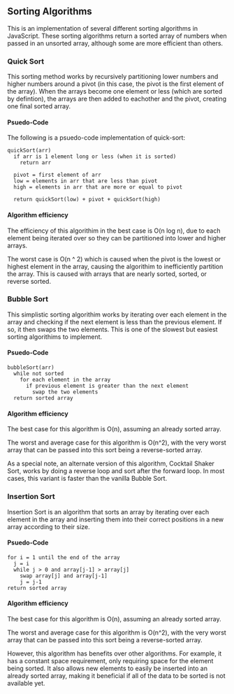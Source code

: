 ## Sorting Algorithms

This is an implementation of several different sorting algorithms in JavaScript. These sorting algorithms return a sorted array of numbers when passed in an unsorted array, although some are more efficient than others.

### Quick Sort

This sorting method works by recursively partitioning lower numbers and higher numbers around a pivot (in this case, the pivot is the first element of the array). When the arrays become one element or less (which are sorted by defintion), the arrays are then added to eachother and the pivot, creating one final sorted array.

#### Psuedo-Code

The following is a psuedo-code implementation of quick-sort:

```
quickSort(arr)
  if arr is 1 element long or less (when it is sorted)
    return arr

  pivot = first element of arr
  low = elements in arr that are less than pivot
  high = elements in arr that are more or equal to pivot

  return quickSort(low) + pivot + quickSort(high)
```

#### Algorithm efficiency

The efficiency of this algorithim in the best case is O(n log n), due to each element being iterated over so they can be partitioned into lower and higher arrays.

The worst case is O(n ^ 2) which is caused when the pivot is the lowest or highest element in the array, causing the algorithim to inefficiently partition the array. This is caused with arrays that are nearly sorted, sorted, or reverse sorted.

### Bubble Sort

This simplistic sorting algorithim works by iterating over each element in the array and checking if the next element is less than the previous element. If so, it then swaps the two elements. This is one of the slowest but easiest sorting algorithims to implement.

#### Psuedo-Code

```
bubbleSort(arr)
  while not sorted
    for each element in the array
      if previous element is greater than the next element
        swap the two elements
  return sorted array
```

#### Algorithm efficiency

The best case for this algorithm is O(n), assuming an already sorted array.

The worst and average case for this algorithm is O(n^2), with the very worst array that can be passed into this sort being a reverse-sorted array.

As a special note, an alternate version of this algorithm, Cocktail Shaker Sort, works by doing a reverse loop and sort after the forward loop. In most cases, this variant is faster than the vanilla Bubble Sort.

### Insertion Sort

Insertion Sort is an algorithm that sorts an array by iterating over each element in the array and inserting them into their correct positions in a new array according to their size.

#### Psuedo-Code

```
for i = 1 until the end of the array
  j = i
  while j > 0 and array[j-1] > array[j]
    swap array[j] and array[j-1]
    j = j-1
return sorted array
```
#### Algorithm efficiency

The best case for this algorithm is O(n), assuming an already sorted array.

The worst and average case for this algorithm is O(n^2), with the very worst array that can be passed into this sort being a reverse-sorted array.

However, this algorithm has benefits over other algorithms. For example, it has a constant space requirement, only requiring space for the element being sorted. It also allows new elements to easily be inserted into an already sorted array, making it beneficial if all of the data to be sorted is not available yet.
